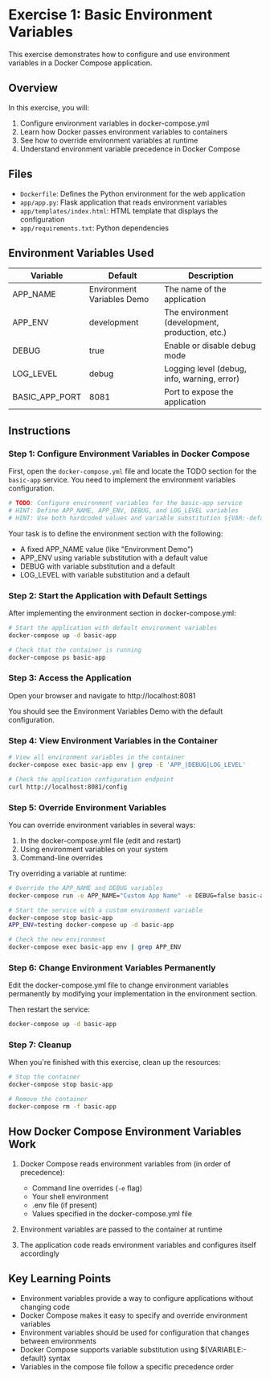 # Exercise 1: Basic Environment Variables

This exercise demonstrates how to configure and use environment variables in a Docker Compose application.

## Overview

In this exercise, you will:

1. Configure environment variables in docker-compose.yml
2. Learn how Docker passes environment variables to containers
3. See how to override environment variables at runtime
4. Understand environment variable precedence in Docker Compose

## Files

- `Dockerfile`: Defines the Python environment for the web application
- `app/app.py`: Flask application that reads environment variables
- `app/templates/index.html`: HTML template that displays the configuration
- `app/requirements.txt`: Python dependencies

## Environment Variables Used

| Variable | Default | Description |
|----------|---------|-------------|
| APP_NAME | Environment Variables Demo | The name of the application |
| APP_ENV | development | The environment (development, production, etc.) |
| DEBUG | true | Enable or disable debug mode |
| LOG_LEVEL | debug | Logging level (debug, info, warning, error) |
| BASIC_APP_PORT | 8081 | Port to expose the application |

## Instructions

### Step 1: Configure Environment Variables in Docker Compose

First, open the `docker-compose.yml` file and locate the TODO section for the `basic-app` service. You need to implement the environment variables configuration.

```yaml
# TODO: Configure environment variables for the basic-app service
# HINT: Define APP_NAME, APP_ENV, DEBUG, and LOG_LEVEL variables
# HINT: Use both hardcoded values and variable substitution ${VAR:-default}
```

Your task is to define the environment section with the following:
- A fixed APP_NAME value (like "Environment Demo")
- APP_ENV using variable substitution with a default value
- DEBUG with variable substitution and a default
- LOG_LEVEL with variable substitution and a default

### Step 2: Start the Application with Default Settings

After implementing the environment section in docker-compose.yml:

```bash
# Start the application with default environment variables
docker-compose up -d basic-app

# Check that the container is running
docker-compose ps basic-app
```

### Step 3: Access the Application

Open your browser and navigate to http://localhost:8081

You should see the Environment Variables Demo with the default configuration.

### Step 4: View Environment Variables in the Container

```bash
# View all environment variables in the container
docker-compose exec basic-app env | grep -E 'APP_|DEBUG|LOG_LEVEL'

# Check the application configuration endpoint
curl http://localhost:8081/config
```

### Step 5: Override Environment Variables

You can override environment variables in several ways:

1. In the docker-compose.yml file (edit and restart)
2. Using environment variables on your system
3. Command-line overrides

Try overriding a variable at runtime:

```bash
# Override the APP_NAME and DEBUG variables
docker-compose run -e APP_NAME="Custom App Name" -e DEBUG=false basic-app python -c "import os; print(f'APP_NAME: {os.environ.get(\"APP_NAME\")}'); print(f'DEBUG: {os.environ.get(\"DEBUG\")}')"

# Start the service with a custom environment variable
docker-compose stop basic-app
APP_ENV=testing docker-compose up -d basic-app

# Check the new environment
docker-compose exec basic-app env | grep APP_ENV
```

### Step 6: Change Environment Variables Permanently

Edit the docker-compose.yml file to change environment variables permanently by modifying your implementation in the environment section.

Then restart the service:

```bash
docker-compose up -d basic-app
```

### Step 7: Cleanup

When you're finished with this exercise, clean up the resources:

```bash
# Stop the container
docker-compose stop basic-app

# Remove the container
docker-compose rm -f basic-app
```

## How Docker Compose Environment Variables Work

1. Docker Compose reads environment variables from (in order of precedence):
   - Command line overrides (`-e` flag)
   - Your shell environment
   - .env file (if present)
   - Values specified in the docker-compose.yml file

2. Environment variables are passed to the container at runtime

3. The application code reads environment variables and configures itself accordingly

## Key Learning Points

- Environment variables provide a way to configure applications without changing code
- Docker Compose makes it easy to specify and override environment variables
- Environment variables should be used for configuration that changes between environments
- Docker Compose supports variable substitution using ${VARIABLE:-default} syntax
- Variables in the compose file follow a specific precedence order 
